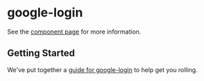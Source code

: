 # google-login

See the [component page](http://Mortega5.github.io/google-login) for more information.

## Getting Started

We've put together a [guide for google-login](http://www.polymer-project.org/docs/start/reusableelements.html) to help get you rolling.
